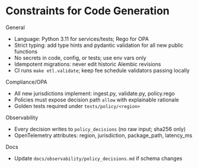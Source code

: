 # Constraints for Code Generation

General
- Language: Python 3.11 for services/tests; Rego for OPA
- Strict typing: add type hints and pydantic validation for all new public functions
- No secrets in code, config, or tests; use env vars only
- Idempotent migrations: never edit historic Alembic revisions
- CI runs ``make etl.validate``; keep fee schedule validators passing locally

Compliance/OPA
- All new jurisdictions implement: ingest.py, validate.py, policy.rego
- Policies must expose decision path `allow` with explainable rationale
- Golden tests required under `tests/policy/<region>`

Observability
- Every decision writes to `policy_decisions` (no raw input; sha256 only)
- OpenTelemetry attributes: region, jurisdiction, package_path, latency_ms

Docs
- Update `docs/observability/policy_decisions.md` if schema changes
